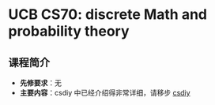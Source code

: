 # UCB CS70: discrete Math and probability theory

## 课程简介

- **先修要求**：无
- **主要内容**：csdiy 中已经介绍得非常详细，请移步 [csdiy](https://csdiy.wiki/%E6%95%B0%E5%AD%A6%E8%BF%9B%E9%98%B6/CS70/)
